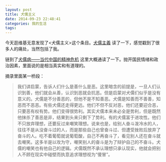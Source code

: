 ```yaml
---
layout: post
title: 犬儒主义
date: 2014-09-23 22:48:41
categories: 我的生活
tags:
---
```


今天逛维基无意发现了<犬儒主义>这个条目。[犬儒主義](https://zh.wikipedia.org/wiki/犬儒主義) 读了一下，感觉戳到了很多人的痛处，当然包括了我。

链到了[犬儒病——当代中国的精神危机](http://beijingspring.com/bj2/2010/280/20111121152948.htm) 这里大概通读了一下。抛开国民情绪和政治因素，里面说的是相当真实和有道理的。

摘录里面某一桥段：

> 我们讲启蒙，告诉人们什么是善什么是恶。这里暗含的前提是，一旦人们认识到善，他们就会从善，认识到恶就会抗恶。但是启蒙对犬儒们似乎是没有意义的。犬儒是不分善恶的，但他不是不知善恶。犬儒是知善而不善善，知恶而不恶恶。有些犬儒还走得更远。他们不但不反对恶，他们还要迎合恶，只要恶有权有势。他们变得很势利。其实犬儒本来未必全是势利，但是既然他抹杀了善恶是非，结果到头来只剩下了势利。有的犬儒富于进攻性。他们不只放弃理想，还要反过来嘲笑理想。说来也是，给别人奋斗泼冷水的人，往往不是从没奋斗过的人，而是那些自己也曾奋斗过、但遭受挫败后放弃了奋斗的人。吃不着葡萄就说葡萄酸，自己不再奋斗了，看见别人还在奋斗就去嘲笑。这多半是以攻为守，嘲笑别人的奋斗是为了辩护自己的不奋斗。犬儒的嘲笑也有他自己的逻辑。犬儒既然不承认理想只承认现实，他就会把别人不顾在现实中碰壁而执意追求理想视为“傻冒”。
